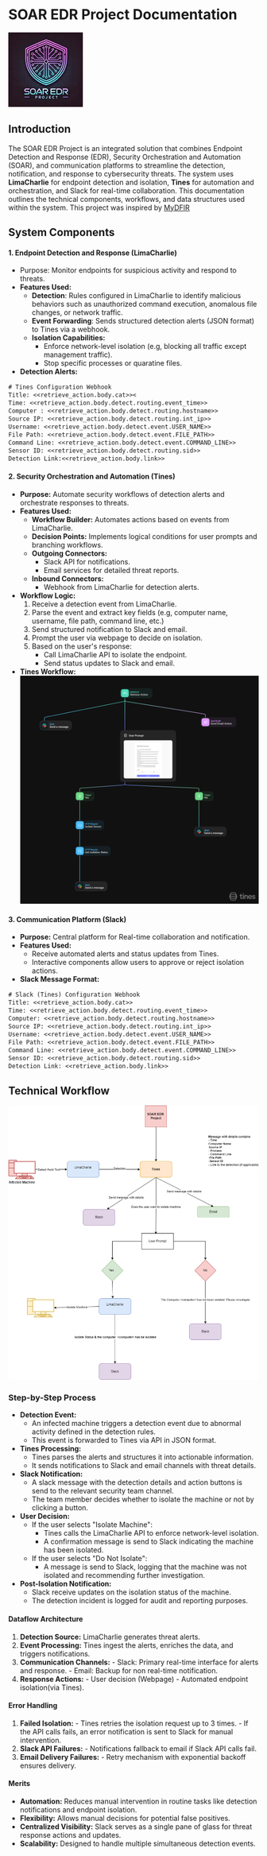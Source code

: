 # SOAR EDR Project Documentation 
![SOAR EDR Project Logo](./assest/logo.png)
## Introduction
The SOAR EDR Project is an integrated solution that combines Endpoint Detection and Response (EDR), Security Orchestration and Automation (SOAR), and communication platforms to streamline the detection, notification, and response to cybersecurity threats. The system uses **LimaCharlie** for endpoint detection and isolation, **Tines** for automation and orchestration, and Slack for real-time collaboration. This documentation outlines the technical components, workflows, and data structures used within the system. This project was inspired by [MyDFIR](https://www.mydfir.com/)

## System Components
#### 1. Endpoint Detection and Response (LimaCharlie)
  - Purpose: Monitor endpoints for suspicious activity and respond to threats.
  - **Features Used:**
    - **Detection**: Rules configured in LimaCharlie to identify malicious behaviors such as unauthorized command execution, anomalous file changes, or network traffic.
    - **Event Forwarding**: Sends structured detection alerts (JSON format) to Tines via a webhook.
    - **Isolation Capabilities:**
      - Enforce network-level isolation (e.g, blocking all traffic except management traffic).
      - Stop specific processes or quaratine files.
  - **Detection Alerts:**
   ```
   # Tines Configuration Webhook
   Title: <<retrieve_action.body.cat>><
   Time: <<retrieve_action.body.detect.routing.event_time>>
   Computer : <<retrieve_action.body.detect.routing.hostname>>
   Source IP: <<retrieve_action.body.detect.routing.int_ip>>
   Username: <<retrieve_action.body.detect.event.USER_NAME>>
   File Path: <<retrieve_action.body.detect.event.FILE_PATH>>
   Command Line: <<retrieve_action.body.detect.event.COMMAND_LINE>>
   Sensor ID: <<retrieve_action.body.detect.routing.sid>>
   Detection Link:<<retrieve_action.body.link>>
   ```
#### 2. Security Orchestration and Automation (Tines)
  - **Purpose:** Automate security workflows of detection alerts and orchestrate responses to threats.
  - **Features Used:**
    - **Workflow Builder:** Automates actions based on events from LimaCharlie.
    - **Decision Points:** Implements logical conditions for user prompts and branching workflows.
    - **Outgoing Connectors:**
      - Slack API for notifications.
      - Email services for detailed threat reports.
    - **Inbound Connectors:**
      - Webhook from LimaCharlie for detection alerts.
  - **Workflow Logic:**
      1. Receive a detection event from LimaCharlie.
      2. Parse the event and extract key fields (e.g, computer name, username, file path, command line, etc.)
      3. Send structured notification to Slack and email.
      4. Prompt the user via webpage to decide on isolation.
      5. Based on the user's response:
            - Call LimaCharlie API to isolate the endpoint.
            - Send status updates to Slack and email.
  - **Tines Workflow:**
  ![Tines Workflow](./assest/tinesWorkflow.png)
#### 3. Communication Platform (Slack)
  - **Purpose:** Central platform for Real-time collaboration and notification.
  - **Features Used:**
    - Receive automated alerts and status updates from Tines.
    - Interactive components allow users to approve or reject isolation actions.
  - **Slack Message Format:**
  ```
  # Slack (Tines) Configuration Webhook
  Title: <<retrieve_action.body.cat>>
  Time: <<retrieve_action.body.detect.routing.event_time>>
  Computer: <<retrieve_action.body.detect.routing.hostname>>
  Source IP: <<retrieve_action.body.detect.routing.int_ip>>
  Username: <<retrieve_action.body.detect.event.USER_NAME>>
  File Path: <<retrieve_action.body.detect.event.FILE_PATH>>
  Command Line: <<retrieve_action.body.detect.event.COMMAND_LINE>>
  Sensor ID: <<retrieve_action.body.detect.routing.sid>>
  Detection Link: <<retrieve_action.body.link>>
  ```   
## Technical Workflow
![SOAR EDR Workflow](./assest/workflow.png)
### Step-by-Step Process
  - **Detection Event:**
    - An infected machine triggers a detection event due to abnormal activity defined in the detection rules.
    - This event is forwarded to Tines via API in JSON format.
  - **Tines Processing:**
    - Tines parses the alerts and structures it into actionable information.
    - It sends notifications to Slack and email channels with threat details.
  - **Slack Notification:**
    - A slack message with the detection details and action buttons is send to the relevant security team channel.
    - The team member decides whether to isolate the machine or not by clicking a button.
  - **User Decision:**
    - If the user selects "Isolate Machine":
        - Tines calls the LimaCharlie API to enforce network-level isolation.
        - A confirmation message is send to Slack indicating the machine has been isolated.
    - If the user selects "Do Not Isolate":
        - A message is send to Slack, logging that the machine was not isolated and recommending further investigation.
  - **Post-Isolation Notification:**
     - Slack receive updates on the isolation status of the machine.
     - The detection incident is logged for audit and reporting purposes.
#### Dataflow Architecture
  1. **Detection Source:** LimaCharlie generates threat alerts.
  2. **Event Processing:** Tines ingest the alerts, enriches the data, and triggers notifications.
  3. **Communication Channels:**
    - Slack: Primary real-time interface for alerts and response.
    - Email: Backup for non real-time notification.
  4. **Response Actions:**
    - User decision (Webpage)
    - Automated endpoint isolation(via Tines).
#### Error Handling
  1. **Failed Isolation:**
    - Tines retries the isolation request up to 3 times.
    - If the API calls fails, an error notification is sent to Slack for manual intervention.
  2. **Slack API Failures:**
    - Notifications fallback to email if Slack API calls fail.
  3. **Email Delivery Failures:**
    - Retry mechanism with exponential backoff ensures delivery.
#### Merits
  - **Automation:** Reduces manual intervention in routine tasks like detection notifications and endpoint isolation.
  - **Flexibility:** Allows manual decisions for potential false positives.
  - **Centralized Visibility:** Slack serves as a single pane of glass for threat response actions and updates.
  - **Scalability:** Designed to handle multiple simultaneous detection events.
